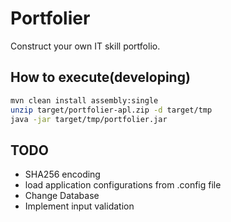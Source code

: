 # Portfolier

Construct your own IT skill portfolio.

## How to execute(developing)

```sh
mvn clean install assembly:single
unzip target/portfolier-apl.zip -d target/tmp
java -jar target/tmp/portfolier.jar
```

## TODO

- SHA256 encoding
- load application configurations from .config file
- Change Database
- Implement input validation

